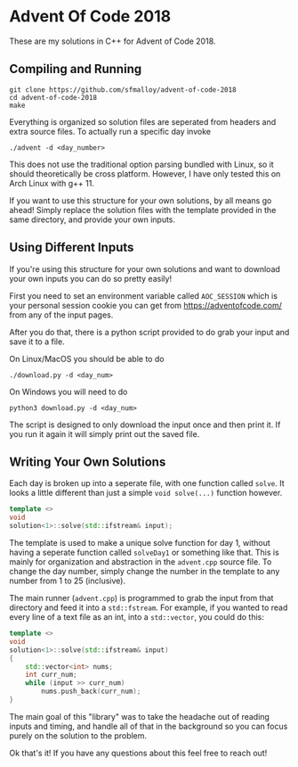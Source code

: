 # Advent Of Code 2018

These are my solutions in C++ for Advent of Code 2018.

## Compiling and Running

```
git clone https://github.com/sfmalloy/advent-of-code-2018
cd advent-of-code-2018
make
```

Everything is organized so solution files are seperated from headers and extra source files. To actually run a specific day invoke

```
./advent -d <day_number>
```

This does not use the traditional option parsing bundled with Linux, so it should theoretically be cross platform. However, I have only tested this on Arch Linux with g++ 11.

If you want to use this structure for your own solutions, by all means go ahead! Simply replace the solution files with the template provided in the same directory, and provide your own inputs.

## Using Different Inputs

If you're using this structure for your own solutions and want to download your own inputs you can do so pretty easily! 

First you need to set an environment variable called `AOC_SESSION` which is your personal session cookie you can get from https://adventofcode.com/ from any of the input pages.

After you do that, there is a python script provided to do grab your input and save it to a file. 

On Linux/MacOS you should be able to do
```
./download.py -d <day_num>
```

On Windows you will need to do
```
python3 download.py -d <day_num>
```

The script is designed to only download the input once and then print it. If you run it again it will simply print out the saved file. 

## Writing Your Own Solutions

Each day is broken up into a seperate file, with one function called `solve`. It looks a little different than just a simple `void solve(...)` function however.

```cpp
template <>
void
solution<1>::solve(std::ifstream& input);
```

The template is used to make a unique solve function for day 1, without having a seperate function called `solveDay1` or something like that. This is mainly for organization and abstraction in the `advent.cpp` source file. To change the day number, simply change the number in the template to any number from 1 to 25 (inclusive).

The main runner (`advent.cpp`) is programmed to grab the input from that directory and feed it into a `std::fstream`. For example, if you wanted to read every line of a text file as an int, into a `std::vector`, you could do this:

```cpp
template <>
void
solution<1>::solve(std::ifstream& input)
{
    std::vector<int> nums;
    int curr_num;
    while (input >> curr_num) 
        nums.push_back(curr_num);
}
```

The main goal of this "library" was to take the headache out of reading inputs and timing, and handle all of that in the background so you can focus purely on the solution to the problem.

Ok that's it! If you have any questions about this feel free to reach out!
